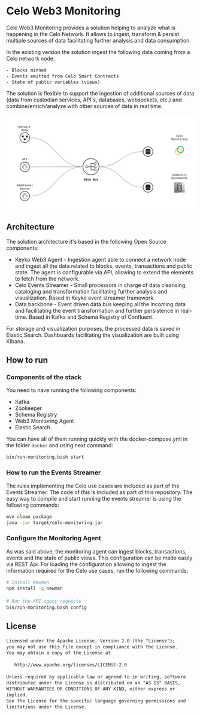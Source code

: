 # Celo Web3 Monitoring 

Celo Web3 Monitoring provides a solution helping to analyze what is happening in the Celo Network.
It allows to ingest, transform & persist multiple sources of data facilitating further analysis and data consumption.

In the existing version the solution ingest the following data coming from a Celo network node:

    - Blocks minned
    - Events emitted from Celo Smart Contracts
    - State of public variables (views)

The solution is flexible to support the ingestion of additional sources of data (data from custodian services, API's, databases, websockets, etc.)
 and combine/enrich/analyze with other sources of data in real time.  

![High Level View](docs/images/high-level-view.png)

## Architecture

The solution architecture it's based in the following Open Source components:

- Keyko Web3 Agent - Ingestion agent able to connect a network node and ingest all the data related to blocks, events, transactions and public state. The agent is configurable via API, allowing to extend the elements to fetch from the network.
- Celo Events Streamer - Small processors in charge of data cleansing, cataloging and transformation facilitating further analysis and visualization. Based in Keyko event streamer framework.
- Data backbone -  Event driven data bus keeping all the incoming data and facilitating the event transformation and further persistence in real-time. Based in Kafka and Schema Registry of Confluent.  

For storage  and visualization purposes, the processed data is saved in Elastic Search. Dashboards facilitating the visualization are built using Kibana.

## How to run

### Components of the stack

You need to have running the following components:

- Kafka
- Zookeeper
- Schema Registry
- Web3 Monitoring Agent
- Elastic Search
    
You can have all of them running quickly with the docker-compose.yml in the folder `docker` and using next command:

```bash
bin/run-monitoring.bash start
```

### How to run the Events Streamer

The rules implementing the Celo use cases are included as part of the Events Streamer. The code of this is included as part of this repository.
The easy way to compile and start running the events streamer is using the following commands:

```bash
mvn clean package
java -jar target/celo-monitoring.jar 
```

### Configure the Monitoring Agent

As was said above, the monitoring agent can ingest blocks, transactions, events and the state of public views. This configuration can be made easily via REST Api.
For loading the configuration allowing to ingest the information required for the Celo use cases, run the following commands:

```bash
# Install Newman
npm install -g newman

# Run the API agent requests
bin/run-monitoring.bash config 
```


## License

```
Licensed under the Apache License, Version 2.0 (the "License");
you may not use this file except in compliance with the License.
You may obtain a copy of the License at

   http://www.apache.org/licenses/LICENSE-2.0

Unless required by applicable law or agreed to in writing, software
distributed under the License is distributed on an "AS IS" BASIS,
WITHOUT WARRANTIES OR CONDITIONS OF ANY KIND, either express or implied.
See the License for the specific language governing permissions and
limitations under the License.
```

